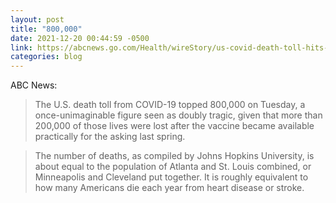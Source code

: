 ```yaml
---
layout: post
title: "800,000"
date: 2021-12-20 00:44:59 -0500
link: https://abcnews.go.com/Health/wireStory/us-covid-death-toll-hits-800000-year-vaccine-81755767
categories: blog
---
```

ABC News:

>The U.S. death toll from COVID-19 topped 800,000 on Tuesday, a once-unimaginable figure seen as doubly tragic, given that more than 200,000 of those lives were lost after the vaccine became available practically for the asking last spring.

>The number of deaths, as compiled by Johns Hopkins University, is about equal to the population of Atlanta and St. Louis combined, or Minneapolis and Cleveland put together. It is roughly equivalent to how many Americans die each year from heart disease or stroke.